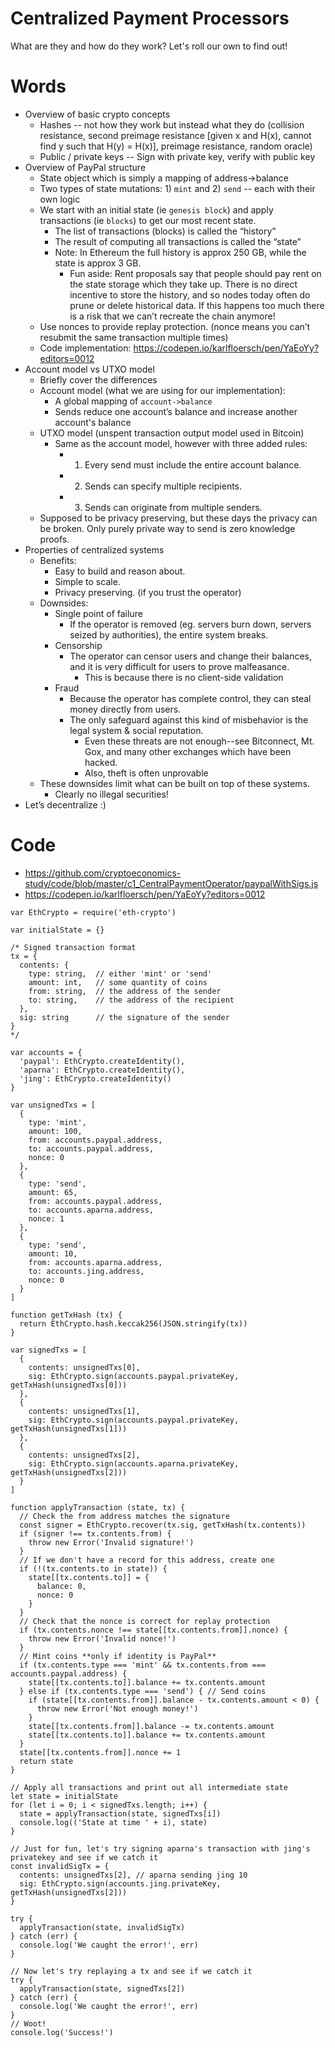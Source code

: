 # Centralized Payment Processors
What are they and how do they work? Let's roll our own to find out! 

# Words
* Overview of basic crypto concepts
   * Hashes -- not how they work but instead what they do (collision resistance, second preimage resistance [given x and H(x), cannot find y such that H(y) = H(x)], preimage resistance, random oracle)
   * Public / private keys -- Sign with private key, verify with public key
* Overview of PayPal structure
   * State object which is simply a mapping of address->balance
   * Two types of state mutations: 1) `mint` and 2) `send` -- each with their own logic
   * We start with an initial state (ie `genesis block`) and apply transactions (ie `blocks`) to get our most recent state.
      * The list of transactions (blocks) is called the “history”
      * The result of computing all transactions is called the “state”
      * Note: In Ethereum the full history is approx 250 GB, while the state is approx 3 GB.
         * Fun aside: Rent proposals say that people should pay rent on the state storage which they take up. There is no direct incentive to store the history, and so nodes today often do prune or delete historical data. If this happens too much there is a risk that we can’t recreate the chain anymore!
   * Use nonces to provide replay protection. (nonce means you can’t resubmit the same transaction multiple times)
   * Code implementation: https://codepen.io/karlfloersch/pen/YaEoYy?editors=0012 
* Account model vs UTXO model
   * Briefly cover the differences
   * Account model (what we are using for our implementation):
      * A global mapping of `account->balance`
      * Sends reduce one account’s balance and increase another account's balance 
   * UTXO model (unspent transaction output model used in Bitcoin)
      * Same as the account model, however with three added rules:
         * 1) Every send must include the entire account balance.
         * 2) Sends can specify multiple recipients.
         * 3) Sends can originate from multiple senders.
   * Supposed to be privacy preserving, but these days the privacy can be broken. Only purely private way to send is zero knowledge proofs.
* Properties of centralized systems
   * Benefits:
      * Easy to build and reason about.
      * Simple to scale.
      * Privacy preserving. (if you trust the operator)
   * Downsides:
      * Single point of failure
         * If the operator is removed (eg. servers burn down, servers seized by authorities), the entire system breaks.
      * Censorship
         * The operator can censor users and change their balances, and it is very difficult for users to prove malfeasance.
            * This is because there is no client-side validation
      * Fraud
         * Because the operator has complete control, they can steal money directly from users.
         * The only safeguard against this kind of misbehavior is the legal system & social reputation.
            * Even these threats are not enough--see Bitconnect, Mt. Gox, and many other exchanges which have been hacked.
            * Also, theft is often unprovable
   * These downsides limit what can be built on top of these systems.
      * Clearly no illegal securities!
* Let’s decentralize :)

# Code
- https://github.com/cryptoeconomics-study/code/blob/master/c1_CentralPaymentOperator/paypalWithSigs.js
- https://codepen.io/karlfloersch/pen/YaEoYy?editors=0012
```
var EthCrypto = require('eth-crypto')

var initialState = {}

/* Signed transaction format
tx = {
  contents: {
    type: string,  // either 'mint' or 'send'
    amount: int,   // some quantity of coins
    from: string,  // the address of the sender
    to: string,    // the address of the recipient
  },
  sig: string      // the signature of the sender
}
*/

var accounts = {
  'paypal': EthCrypto.createIdentity(),
  'aparna': EthCrypto.createIdentity(),
  'jing': EthCrypto.createIdentity()
}

var unsignedTxs = [
  {
    type: 'mint',
    amount: 100,
    from: accounts.paypal.address,
    to: accounts.paypal.address,
    nonce: 0
  },
  {
    type: 'send',
    amount: 65,
    from: accounts.paypal.address,
    to: accounts.aparna.address,
    nonce: 1
  },
  {
    type: 'send',
    amount: 10,
    from: accounts.aparna.address,
    to: accounts.jing.address,
    nonce: 0
  }
]

function getTxHash (tx) {
  return EthCrypto.hash.keccak256(JSON.stringify(tx))
}

var signedTxs = [
  {
    contents: unsignedTxs[0],
    sig: EthCrypto.sign(accounts.paypal.privateKey, getTxHash(unsignedTxs[0]))
  },
  {
    contents: unsignedTxs[1],
    sig: EthCrypto.sign(accounts.paypal.privateKey, getTxHash(unsignedTxs[1]))
  },
  {
    contents: unsignedTxs[2],
    sig: EthCrypto.sign(accounts.aparna.privateKey, getTxHash(unsignedTxs[2]))
  }
]

function applyTransaction (state, tx) {
  // Check the from address matches the signature
  const signer = EthCrypto.recover(tx.sig, getTxHash(tx.contents))
  if (signer !== tx.contents.from) {
    throw new Error('Invalid signature!')
  }
  // If we don't have a record for this address, create one
  if (!(tx.contents.to in state)) {
    state[[tx.contents.to]] = {
      balance: 0,
      nonce: 0
    }
  }
  // Check that the nonce is correct for replay protection
  if (tx.contents.nonce !== state[[tx.contents.from]].nonce) {
    throw new Error('Invalid nonce!')
  }
  // Mint coins **only if identity is PayPal**
  if (tx.contents.type === 'mint' && tx.contents.from === accounts.paypal.address) {
    state[[tx.contents.to]].balance += tx.contents.amount
  } else if (tx.contents.type === 'send') { // Send coins
    if (state[[tx.contents.from]].balance - tx.contents.amount < 0) {
      throw new Error('Not enough money!')
    }
    state[[tx.contents.from]].balance -= tx.contents.amount
    state[[tx.contents.to]].balance += tx.contents.amount
  }
  state[[tx.contents.from]].nonce += 1
  return state
}

// Apply all transactions and print out all intermediate state
let state = initialState
for (let i = 0; i < signedTxs.length; i++) {
  state = applyTransaction(state, signedTxs[i])
  console.log(('State at time ' + i), state)
}

// Just for fun, let's try signing aparna's transaction with jing's privatekey and see if we catch it
const invalidSigTx = {
  contents: unsignedTxs[2], // aparna sending jing 10
  sig: EthCrypto.sign(accounts.jing.privateKey, getTxHash(unsignedTxs[2]))
}

try {
  applyTransaction(state, invalidSigTx)
} catch (err) {
  console.log('We caught the error!', err)
}

// Now let's try replaying a tx and see if we catch it
try {
  applyTransaction(state, signedTxs[2])
} catch (err) {
  console.log('We caught the error!', err)
}
// Woot!
console.log('Success!')
```
